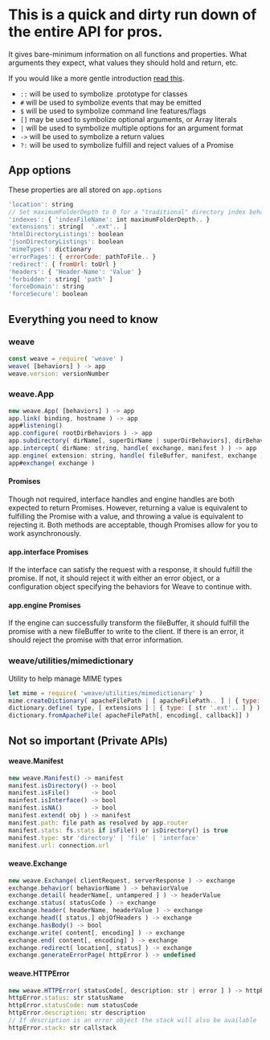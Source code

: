 # This is a quick and dirty run down of the entire API for pros.
It gives bare-minimum information on all functions and properties. What arguments
they expect, what values they should hold and return, etc.

If you would like a more gentle introduction [read this](/documents/intro.md).

- `::` will be used to symbolize .prototype for classes
- `#` will be used to symbolize events that may be emitted
- `$`  will be used to symbolize command line features/flags
- `[]` may be used to symbolize optional arguments, or Array literals
- `|`  will be used to symbolize multiple options for an argument format
- `->` will be used to symbolize a return values
- `?:` will be used to symbolize fulfill and reject values of a Promise

## App options
These properties are all stored on `app.options`

```JavaScript
'location': string
// Set maximumFolderDepth to 0 for a "traditional" directory index behavior.
'indexes': { 'indexFileName': int maximumFolderDepth.. }
'extensions': string[  '.ext'.. ]
'htmlDirectoryListings': boolean
'jsonDirectoryListings': boolean
'mimeTypes': dictionary
'errorPages': { errorCode: pathToFile.. }
'redirect': { fromUrl: toUrl }
'headers': { 'Header-Name': 'Value' }
'forbidden': string[ 'path' ]
'forceDomain': string
'forceSecure': boolean
```

## Everything you need to know

### weave
```JavaScript
const weave = require( 'weave' )
weave( [behaviors] ) -> app
weave.version: versionNumber
```

### weave.App
```JavaScript
new weave.App( [behaviors] ) -> app
app.link( binding, hostname ) -> app
app#listening()
app.configure( rootDirBehaviors ) -> app
app.subdirectory( dirName[, superDirName | superDirBehaviors], dirBehaviors ) -> app
app.intercept( dirName: string, handle( exchange, manifest ) ) -> app
app.engine( extension: string, handle( fileBuffer, manifest, exchange ) -> promise)
app#exchange( exchange )               
```

#### Promises
Though not required, interface handles and engine handles are both expected
to return Promises. However, returning a value is equivalent to fulfilling the
Promise with a value, and throwing a value is equivalent to rejecting it.
Both methods are acceptable, though Promises allow for you to work asynchronously.

#### app.interface Promises
If the interface can satisfy the request with a response, it should fulfill
the promise. If not, it should reject it with either an error object, or a
configuration object specifying the behaviors for Weave to continue with.

#### app.engine Promises
If the engine can successfully transform the fileBuffer, it should fulfill the
promise with a new fileBuffer to write to the client. If there is an error, it
should reject the promise with that error information.

### weave/utilities/mimedictionary
Utility to help manage MIME types
```JavaScript
let mime = require( 'weave/utilities/mimedictionary' )
mime.createDictionary( apacheFilePath | [ apacheFilePath.. ] | { type: [ str '.ext'.. ].. } ) -> dictionary
dictionary.define( type, [ extensions ] | { type: [ str '.ext'.. ] } )
dictionary.fromApacheFile( apacheFilePath[, encoding[, callback]] )
```

## Not so important (Private APIs)

#### weave.Manifest
```JavaScript
new weave.Manifest() -> manifest
manifest.isDirectory() -> bool
manifest.isFile()      -> bool
mainfest.isInterface() -> bool
manifest.isNA()        -> bool
manifest.extend( obj ) -> manifest
manifest.path: file path as resolved by app.router
manifest.stats: fs.stats if isFile() or isDirectory() is true
manifest.type: str 'directory' | 'file' | 'interface'
manifest.url: connection.url
```

#### weave.Exchange
```JavaScript
new weave.Exchange( clientRequest, serverResponse ) -> exchange
exchange.behavior( behaviorName ) -> behaviorValue
exchange.detail( headerName[, untampered ] ) -> headerValue
exchange.status( statusCode ) -> exchange
exchange.header( headerName, headerValue ) -> exchange
exchange.head([ status,] objOfHeaders ) -> exchange
exchange.hasBody() -> bool
exchange.write( content[, encoding] ) -> exchange
exchange.end( content[, encoding] ) -> exchange
exchange.redirect( location[, status] ) -> exchange
exchange.generateErrorPage( httpError ) -> undefined
```

#### weave.HTTPError
```JavaScript
new weave.HTTPError( statusCode[, description: str | error ] ) -> httpError
httpError.status: str statusName
httpError.statusCode: num statusCode
httpError.description: str description
// If description is an error object the stack will also be available
httpError.stack: str callstack
```
